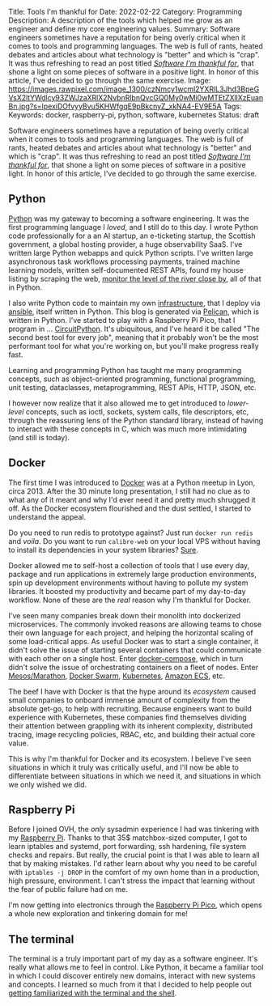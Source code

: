Title: Tools I'm thankful for
Date: 2022-02-22
Category: Programming
Description: A description of the tools which helped me grow as an engineer and define my core engineering values.
Summary: Software engineers sometimes have a reputation for being overly critical when it comes to tools and programming languages. The web is full of rants, heated debates and articles about what technology is "better" and which is "crap". It was thus refreshing to read an post titled [_Software I'm thankful for_](https://www.jowanza.com/blog/2022/2/21/software-im-thankful-for), that shone a light on some pieces of software in a positive light. In honor of this article, I've decided to go through the same exercise.
Image: https://images.rawpixel.com/image_1300/czNmcy1wcml2YXRlL3Jhd3BpeGVsX2ltYWdlcy93ZWJzaXRlX2NvbnRlbnQvcGQ0My0wMi0wMTEtZXllXzEuanBn.jpg?s=lpexiDOfvyyBvu5KHWfgqE9pBkcnyZ_xkNA4-EV9E5A
Tags:
Keywords: docker, raspberry-pi, python, software, kubernetes
Status: draft


Software engineers sometimes have a reputation of being overly critical when it comes to tools and programming languages. The web is full of rants, heated debates and articles about what technology is "better" and which is "crap". It was thus refreshing to read an post titled [_Software I'm thankful for_](https://www.jowanza.com/blog/2022/2/21/software-im-thankful-for), that shone a light on some pieces of software in a positive light. In honor of this article, I've decided to go through the same exercise.


## Python

[Python](https://python.org) was my gateway to becoming a software engineering. It was the first programming language I _loved_, and I still do to this day.
I wrote Python code professionally for a an AI startup, an e-ticketing startup, the Scottish government, a global hosting provider, a huge observability SaaS. I've written large Python webapps and quick Python scripts. I've written large asynchronous task workflows processing payments, trained machine learning models, written self-documented REST APIs, found my house listing by scraping the web, [monitor the level of the river close by](/river-monitoring-with-datadog), all of that in Python.

I also write Python code to maintain my own [infrastructure](https://github.com/brouberol/infrastructure), that I deploy via [ansible](https://docs.ansible.com/), itself written in Python. This blog is generated via [Pelican](https://pelican.readthedocs.org), which is written in Python. I've started to play with a Raspberry Pi Pico, that I program in ... [CircuitPython](http://docs.circuitpython.org/en/latest/README.html). It's ubiquitous, and I've heard it be called "The second best tool for every job", meaning that it probably won't be the most performant tool for what you're working on, but you'll make progress really fast.

Learning and programming Python has taught me many programming concepts, such as object-oriented programming, functional programming, unit testing, dataclasses, metaprogramming, REST APIs, HTTP, JSON, etc.

I however now realize that it also allowed me to get introduced to _lower-level_ concepts, such as ioctl, sockets, system calls, file descriptors, etc, through the reassuring lens of the Python standard library, instead of having to interact with these concepts in C, which was much more intimidating (and still is today).


## Docker

The first time I was introduced to [Docker](https://docs.docker.com/) was at a Python meetup in Lyon, circa 2013. After the 30 minute long presentation, I still had no clue as to what any of it meant and why I'd ever need it and pretty much shrugged it off. As the Docker ecosystem flourished and the dust settled, I started to understand the appeal.

Do you need to run redis to prototype against? Just run `docker run redis` and _voila_. Do you want to run `calibre-web` on your local VPS without having to install its dependencies in your system libraries? [Sure](https://github.com/brouberol/infrastructure/blob/0e2ece50b45bc998cfc09dff1dc002c96f91cdee/playbooks/roles/gallifrey/calibre/tasks/main.yml#L10-L26).

Docker allowed me to self-host a collection of tools that I use every day, package and run applications in extremely large production environments, spin up development environments without having to pollute my system libraries. It boosted my productivity and became part of my day-to-day workflow. None of these are the _real_ reason why I'm thankful for Docker.

I've seen many companies break down their monolith into dockerized microservices. The commonly invoked reasons are allowing teams to chose their own language for each project, and helping the horizontal scaling of some load-critical apps. As useful Docker was to start a single container, it didn't solve the issue of starting several containers that could communicate with each other on a single host. Enter [docker-compose](https://docs.docker.com/compose/), which in turn didn't solve the issue of orchestrating containers on a fleet of nodes. Enter [Mesos/Marathon](https://mesosphere.github.io/marathon/), [Docker Swarm](https://docs.docker.com/engine/swarm/), [Kubernetes](https://kubernetes.io), [Amazon ECS](https://aws.amazon.com/fr/ecs/), etc.

The beef I have with Docker is that the hype around its _ecosystem_ caused small companies to onboard immense amount of complexity from the absolute get-go, to help with recruiting. Because engineers want to build experience with Kubernetes, these companies find themselves dividing their attention between grappling with its inherent complexity, distributed tracing, image recycling policies, RBAC, etc, and building their actual core value.  

This is why I'm thankful for Docker and its ecosystem. I believe I've seen situations in which it truly was critically useful, and I'll now be able to differentiate between situations in which we need it, and situations in which we only wished we did. 


## Raspberry Pi

Before I joined OVH, the _only_ sysadmin experience I had was tinkering with my [Raspberry Pi](https://www.raspberrypi.com/products/raspberry-pi-4-model-b/). Thanks to that 35$ matchbox-sized computer, I got to learn iptables and systemd, port forwarding, ssh hardening, file system checks and repairs. But really, the crucial point is that I was able to learn all that by making mistakes. I'd rather learn about why you need to be careful with `iptables -j DROP` in the comfort of my own home than in a production, high pressure, environment. I can't stress the impact that learning without the fear of public failure had on me. 

I'm now getting into electronics through the [Raspberry Pi Pico](https://www.raspberrypi.com/products/raspberry-pi-pico/), which opens a whole new exploration and tinkering domain for me!


## The terminal

The terminal is a truly important part of my day as a software engineer. It's really what allows me to feel in control. Like Python, it became a familiar tool in which I could discover entirely new domains, interact with new systems and concepts. I learned so much from it that I decided to help people out [getting familiarized with the terminal and the shell](/category/essential-tools-and-practices-for-the-aspiring-software-developer). 